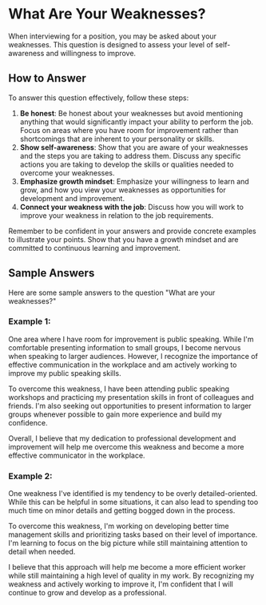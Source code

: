 What Are Your Weaknesses?
==============================================

When interviewing for a position, you may be asked about your weaknesses. This question is designed to assess your level of self-awareness and willingness to improve.

How to Answer
-------------

To answer this question effectively, follow these steps:

1. **Be honest**: Be honest about your weaknesses but avoid mentioning anything that would significantly impact your ability to perform the job. Focus on areas where you have room for improvement rather than shortcomings that are inherent to your personality or skills.
2. **Show self-awareness**: Show that you are aware of your weaknesses and the steps you are taking to address them. Discuss any specific actions you are taking to develop the skills or qualities needed to overcome your weaknesses.
3. **Emphasize growth mindset**: Emphasize your willingness to learn and grow, and how you view your weaknesses as opportunities for development and improvement.
4. **Connect your weakness with the job**: Discuss how you will work to improve your weakness in relation to the job requirements.

Remember to be confident in your answers and provide concrete examples to illustrate your points. Show that you have a growth mindset and are committed to continuous learning and improvement.

Sample Answers
--------------

Here are some sample answers to the question "What are your weaknesses?"

### Example 1:

One area where I have room for improvement is public speaking. While I'm comfortable presenting information to small groups, I become nervous when speaking to larger audiences. However, I recognize the importance of effective communication in the workplace and am actively working to improve my public speaking skills.

To overcome this weakness, I have been attending public speaking workshops and practicing my presentation skills in front of colleagues and friends. I'm also seeking out opportunities to present information to larger groups whenever possible to gain more experience and build my confidence.

Overall, I believe that my dedication to professional development and improvement will help me overcome this weakness and become a more effective communicator in the workplace.

### Example 2:

One weakness I've identified is my tendency to be overly detailed-oriented. While this can be helpful in some situations, it can also lead to spending too much time on minor details and getting bogged down in the process.

To overcome this weakness, I'm working on developing better time management skills and prioritizing tasks based on their level of importance. I'm learning to focus on the big picture while still maintaining attention to detail when needed.

I believe that this approach will help me become a more efficient worker while still maintaining a high level of quality in my work. By recognizing my weakness and actively working to improve it, I'm confident that I will continue to grow and develop as a professional.
